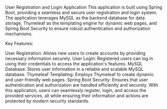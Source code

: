 User Registration and Login Application
This application is built using Spring Boot, providing a seamless and secure user registration and login system. The application leverages MySQL as the backend database for data storage, Thymeleaf as the templating engine for dynamic web pages, and Spring Boot Security to ensure robust authentication and authorization mechanisms.

Key Features:

User Registration: Allows new users to create accounts by providing necessary information securely.
User Login: Registered users can log in using their credentials to access the application's features.
MySQL Database: Stores user information in a reliable and scalable MySQL database.
Thymeleaf Templating: Employs Thymeleaf to create dynamic and user-friendly web pages.
Spring Boot Security: Ensures that user authentication and authorization are handled efficiently and securely.
With this application, users can seamlessly register, login, and access the provided services, all while ensuring their information and actions are protected by modern security standards.